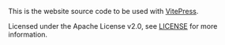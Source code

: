 This is the website source code to be used with [VitePress](https://vitepress.dev/).

Licensed under the Apache License v2.0, see [LICENSE](./LICENSE) for more information.
